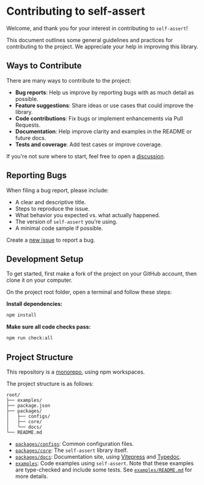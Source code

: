# Contributing to self-assert

Welcome, and thank you for your interest in contributing to `self-assert`!

This document outlines some general guidelines and practices for contributing to
the project. We appreciate your help in improving this library.

## Ways to Contribute

There are many ways to contribute to the project:

- **Bug reports**: Help us improve by reporting bugs with as much detail as possible.
- **Feature suggestions**: Share ideas or use cases that could improve the library.
- **Code contributions**: Fix bugs or implement enhancements via Pull Requests.
- **Documentation**: Help improve clarity and examples in the README or future docs.
- **Tests and coverage**: Add test cases or improve coverage.

If you're not sure where to start, feel free to open a [discussion](https://github.com/self-assert/self-assert/discussions).

## Reporting Bugs

When filing a bug report, please include:

- A clear and descriptive title.
- Steps to reproduce the issue.
- What behavior you expected vs. what actually happened.
- The version of `self-assert` you’re using.
- A minimal code sample if possible.

Create a
[new issue](https://github.com/self-assert-org/self-assert/issues/new?template=bug_report.md)
to report a bug.

## Development Setup

To get started, first make a fork of the project on your GitHub account,
then clone it on your computer.

On the project root folder, open a terminal and follow these steps:

**Install dependencies:**

```bash
npm install
```

**Make sure all code checks pass:**

```bash
npm run check:all
```

## Project Structure

This repository is a [monorepo](https://en.wikipedia.org/wiki/Monorepo),
using npm workspaces.

The project structure is as follows:

```text
root/
├── examples/
├── package.json
├── packages/
│   ├── configs/
│   ├── core/
│   └── docs/
└── README.md
```

- [`packages/configs`](./packages/configs): Common configuration files.
- [`packages/core`](./packages/core): The `self-assert` library itself.
- [`packages/docs`](./packages/docs): Documentation site, using [Vitepress](https://vitepress.dev/) and [Typedoc](https://typedoc.org/).
- [`examples`](./examples): Code examples using `self-assert`. Note that these examples are type-checked and include some tests. See [`examples/README.md`](./examples/README.md) for more details.
